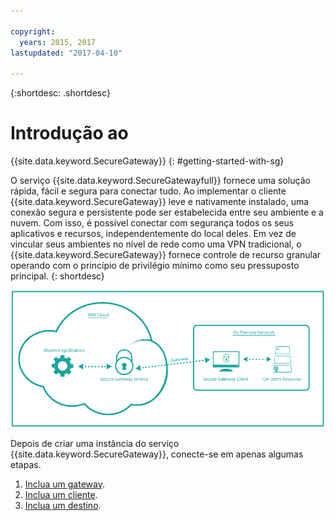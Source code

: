 ```yaml
---

copyright:
  years: 2015, 2017
lastupdated: "2017-04-10"

---
```

{:shortdesc: .shortdesc}

# Introdução ao
{{site.data.keyword.SecureGateway}}
{: #getting-started-with-sg}

O serviço {{site.data.keyword.SecureGatewayfull}} fornece uma solução rápida, fácil e segura para conectar tudo.  Ao implementar o cliente {{site.data.keyword.SecureGateway}} leve e nativamente instalado, uma conexão segura e persistente pode ser estabelecida entre seu ambiente e a nuvem.  Com isso, é possível conectar com segurança todos os seus aplicativos e recursos, independentemente do local deles.  Em vez de vincular seus ambientes no nível de rede como uma VPN tradicional, o {{site.data.keyword.SecureGateway}} fornece controle de recurso granular operando com o princípio de privilégio mínimo como seu pressuposto principal.
{: shortdesc}

![Arquitetura do {{site.data.keyword.SecureGateway}}](./images/diagramSGW.png?raw=true "Arquitetura do {{site.data.keyword.SecureGateway}}")

Depois de criar uma instância do serviço {{site.data.keyword.SecureGateway}}, conecte-se em apenas algumas etapas.

1. [Inclua um gateway](/docs/services/SecureGateway?topic=securegateway-add-sg-gw).
2. [Inclua um cliente](/docs/services/SecureGateway?topic=securegateway-add-client).
3. [Inclua um destino](/docs/services/SecureGateway?topic=securegateway-add-dest).

